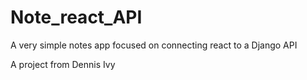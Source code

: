 # Note_react_API
A very simple notes app focused on connecting react to a Django API

A project from Dennis Ivy
